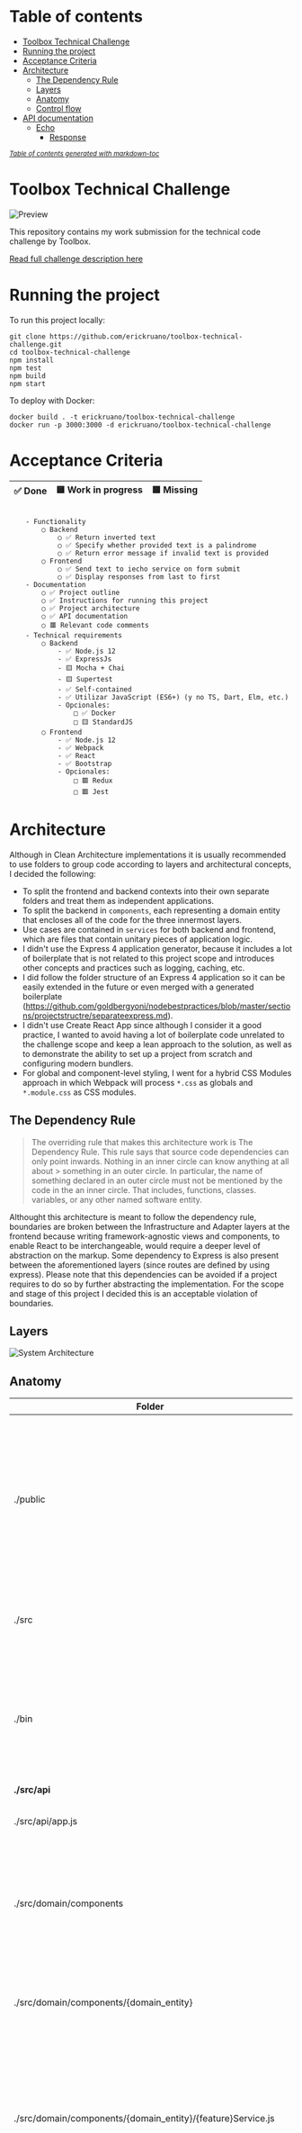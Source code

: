 # Table of contents
- [Toolbox Technical Challenge](#toolbox-technical-challenge)
- [Running the project](#running-the-project)
- [Acceptance Criteria](#acceptance-criteria)
- [Architecture](#architecture)
  * [The Dependency Rule](#the-dependency-rule)
  * [Layers](#layers)
  * [Anatomy](#anatomy)
  * [Control flow](#control-flow)
- [API documentation](#api-documentation)
    + [Echo](#echo)
      - [Response](#response)

<small><i><a href='http://ecotrust-canada.github.io/markdown-toc/'>Table of contents generated with markdown-toc</a></i></small>


# Toolbox Technical Challenge
![Preview](./docs/preview.png)

This repository contains my work submission for the technical code challenge by Toolbox.

[Read full challenge description here](./docs/challenge.md)


# Running the project

To run this project locally:

```
git clone https://github.com/erickruano/toolbox-technical-challenge.git
cd toolbox-technical-challenge
npm install
npm test
npm build
npm start
```

To deploy with Docker:

```
docker build . -t erickruano/toolbox-technical-challenge
docker run -p 3000:3000 -d erickruano/toolbox-technical-challenge
```

# Acceptance Criteria

|   ✅ Done  | 🟨 Work in progress | 🟥 Missing |
|------------|----------------------|-------------|
```

	- Functionality
		○ Backend
			○ ✅ Return inverted text
			○ ✅ Specify whether provided text is a palindrome
			○ ✅ Return error message if invalid text is provided
		○ Frontend
			○ ✅ Send text to iecho service on form submit
			○ ✅ Display responses from last to first
	- Documentation
		○ ✅ Project outline
		○ ✅ Instructions for running this project
		○ ✅ Project architecture
		○ ✅ API documentation
        ○ 🟥 Relevant code comments
	- Technical requirements
		○ Backend
			- ✅ Node.js 12
			- ✅ ExpressJs
			- 🟨 Mocha + Chai
			- 🟨 Supertest
			- ✅ Self-contained
			- ✅ Utilizar JavaScript (ES6+) (y no TS, Dart, Elm, etc.)
			- Opcionales:
				□ ✅ Docker
				□ 🟨 StandardJS
		○ Frontend
			- ✅ Node.js 12
			- ✅ Webpack
			- ✅ React
			- ✅ Bootstrap
			- Opcionales:
				□ 🟥 Redux
				□ 🟥 Jest
```

# Architecture

Although in Clean Architecture implementations it is usually recommended to use folders to group code according to layers and architectural concepts, I decided the following:

- To split the frontend and backend contexts into their own separate folders and treat them as independent applications.
- To split the backend in `components`, each representing a domain entity that encloses all of the code for the three innermost layers.
- Use cases are contained in `services` for both backend and frontend, which are files that contain unitary pieces of application logic.
- I didn't use the Express 4 application generator, because it includes a lot of boilerplate that is not related to this project scope and introduces other concepts and practices such as logging, caching, etc.
- I did follow the folder structure of an Express 4 application so it can be easily extended in the future or even merged with a generated boilerplate (https://github.com/goldbergyoni/nodebestpractices/blob/master/sections/projectstructre/separateexpress.md).
- I didn't use Create React App since although I consider it a good practice, I wanted to avoid having a lot of boilerplate code unrelated to the challenge scope and keep a lean approach to the solution, as well as to demonstrate the ability to set up a project from scratch and configuring modern bundlers.
- For global and component-level styling, I went for a hybrid CSS Modules approach in which Webpack will process `*.css` as globals and `*.module.css` as CSS modules.

## The Dependency Rule

> The overriding rule that makes this architecture work is The Dependency Rule. This rule says that source  code dependencies can only point inwards. Nothing in an inner circle can know anything at all about > something in an outer circle. In particular, the name of something declared in an outer circle must not be mentioned by the code in the an inner circle. That includes, functions, classes. variables, or any other named software entity.

Althought this architecture is meant to follow the dependency rule, boundaries are broken between the Infrastructure and Adapter layers at the frontend because writing framework-agnostic views and components, to enable React to be interchangeable, would require a deeper level of abstraction on the markup.  Some dependency to Express is also present between the aforementioned layers (since routes are defined by using express).  Please note that this dependencies can be avoided if a project requires to do so by further abstracting the implementation. For the scope and stage of this project I decided this is an acceptable violation of boundaries.

## Layers

![System Architecture](./docs/layers.png)

## Anatomy

|      Folder      | Purpose |
|----------------|---------|
| ./public     | Contains an `index.html` file that loads a `bundle.js` that is generated using webpack when the build command is run, as well as any other required static files.  |
| ./src     | Contains the source code for both frontend and backend applications  |
| ./bin     | Contains scripts that are required to run the application, including HTTP server that implements the backend application |
| **./src/api**   | **Backend** |  
|  ./src/api/app.js   | This file contains the Express Application
|  ./src/domain/components   | This folder will contain a sub-folder for each domain entity or any other domain concept that requires grouping code together |
|  ./src/domain/components/{domain_entity}   | This folder groups all the necessary files for a specific feature of the application |
|  ./src/domain/components/{domain_entity}/{feature}Service.js   | A `service.js` is a file that contains an application business logic unit.  It can also call enterprise business rules contained in entity classes / repositories |
|  ./src/domain/components/{domain_entity}/{request}Controller.js   | Controllers serve as entry point to the application logic layer.  They extract parameters from request, call required use cases and return an HTTP response |
|  ./src/domain/components/{domain_entity}/Repository.js   | Repositories hold the enterprise business logic and serve as entry point to the data persistence layer. |
|  ./src/domain/components/{domain_entity}/routes.js   | Each `routes.js` file should export an express Router with all routes associated to the domain entity or feature |
|  ./src/domain/components/{domain_entity}/index.js   | Index files import all the internal files of a component and export it they can be used by other parts of the application |
| **./src/web**   | **Frontend** |  
| ./src/web/layouts   | Contains a sub-folder for each layout the application requires |
| ./src/web/layouts/{layout}   | Contains the UI components and files that make up a layout |
|  ./src/web/views   | This folder contains all the views available in the application as sub-folders |
|  ./src/web/views/{view}   | This folder contains all the required components and services to make up a view |
| **./src/application**   | **Application layer** |  
|  ./src/application/services   | A service is a method that might get invoked by a controller.  Services contain application business rules or invoke enterprise business rules and use cases the domain layer |
| **./src/infrastructure**   | **Infrastructure layer** |  
|  ./src/infrastructure/views   | A view is a collection of templates and styles that implement React.js to provide an interface for the use cases to the users.  |

## Control flow

![System Architecture](./docs/architecture.svg)

# API documentation

### Echo

HTTP Method | URL | Description | Query parameters |
------------ | ------------- | ------------- | ------------- | 
GET | /api/iecho | Returns reversed text | text  |

#### Response
```
{
    "text" : String,
    "reversedText": String,
    "isPalindrome": Boolean
}
```